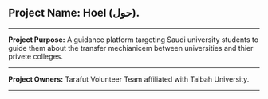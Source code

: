 ## Project Name: Hoel (حول).
*******************************
**Project Purpose:** A guidance platform targeting Saudi university students to guide them about the transfer mechianicem between universities and thier privete colleges.
******************************
**Project Owners:** Tarafut Volunteer Team affiliated with Taibah University.
*****************************
